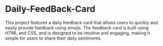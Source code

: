 # Daily-FeedBack-Card
This project features a daily feedback card that allows users to quickly and easily provide feedback using emojis. The feedback card is built using HTML and CSS, and is designed to be intuitive and engaging, making it simple for users to share their daily sentiments.
